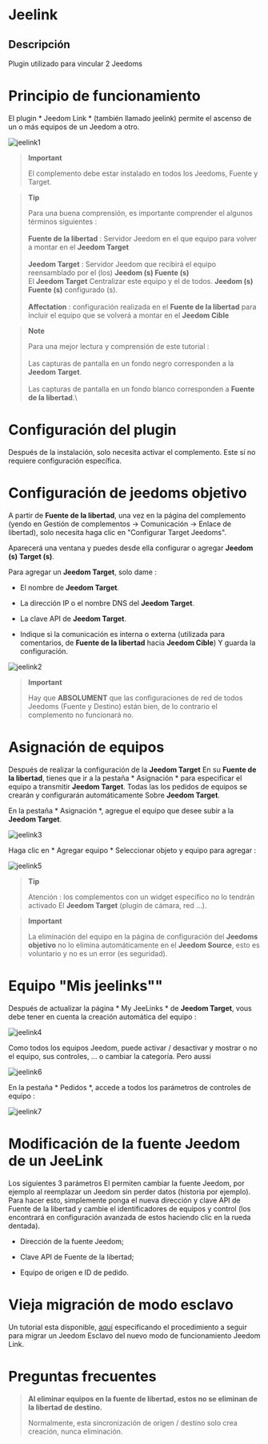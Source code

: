 Jeelink 
=======

Descripción 
-----------

Plugin utilizado para vincular 2 Jeedoms

Principio de funcionamiento 
==========================

El plugin * Jeedom Link * (también llamado jeelink) permite el ascenso de un
o más equipos de un Jeedom a otro.

![jeelink1](../images/jeelink1.png)

> **Important**
>
> El complemento debe estar instalado en todos los Jeedoms, Fuente
> y Target.

> **Tip**
>
> Para una buena comprensión, es importante comprender el
> algunos términos siguientes :\
> \
> **Fuente de la libertad** : Servidor Jeedom en el que
> equipo para volver a montar en el **Jeedom Target**\
> \
> **Jeedom Target** : Servidor Jeedom que recibirá el equipo reensamblado
> por el (los) **Jeedom (s) Fuente (s)**\
> El **Jeedom Target** Centralizar este equipo y el de todos.
> **Jeedom (s) Fuente (s)** configurado (s). \
> \
> **Affectation** : configuración realizada en el **Fuente de la libertad**
> para incluir el equipo que se volverá a montar en el **Jeedom
> Cible**

> **Note**
>
> Para una mejor lectura y comprensión de este tutorial :\
> \
> Las capturas de pantalla en un fondo negro corresponden a la **Jeedom Target**.\
> \
> Las capturas de pantalla en un fondo blanco corresponden a **Fuente de la libertad**.\

Configuración del plugin 
=======================

Después de la instalación, solo necesita activar el complemento. Este sí
no requiere configuración específica.

Configuración de jeedoms objetivo 
================================

A partir de **Fuente de la libertad**, una vez en la página del complemento (yendo
en Gestión de complementos → Comunicación → Enlace de libertad), solo necesita
haga clic en "Configurar Target Jeedoms".

Aparecerá una ventana y puedes desde ella
configurar o agregar **Jeedom (s) Target (s)**.

Para agregar un **Jeedom Target**, solo dame :

-   El nombre de **Jeedom Target**.

-   La dirección IP o el nombre DNS del **Jeedom Target**.

-   La clave API de **Jeedom Target**.

-   Indique si la comunicación es interna o externa (utilizada para
    comentarios, de **Fuente de la libertad** hacia **Jeedom
    Cible**) Y guarda la configuración.

![jeelink2](../images/jeelink2.png)

> **Important**
>
> Hay que **ABSOLUMENT** que las configuraciones de red de todos
> Jeedoms (Fuente y Destino) están bien, de lo contrario el complemento no funcionará
> no.

Asignación de equipos 
===========================

Después de realizar la configuración de la **Jeedom Target** En su
**Fuente de la libertad**, tienes que ir a la pestaña * Asignación * para
especificar el equipo a transmitir **Jeedom Target**. Todas las
los pedidos de equipos se crearán y configurarán automáticamente
Sobre **Jeedom Target**.

En la pestaña * Asignación *, agregue el equipo que desee
subir a la **Jeedom Target**.

![jeelink3](../images/jeelink3.png)

Haga clic en * Agregar equipo * Seleccionar objeto y equipo
para agregar :

![jeelink5](../images/jeelink5.png)

> **Tip**
>
> Atención : los complementos con un widget específico no lo tendrán activado
> El **Jeedom Target** (plugin de cámara, red ...).

> **Important**
>
> La eliminación del equipo en la página de configuración del
> **Jeedoms objetivo** no lo elimina automáticamente en el **Jeedom
> Source**, esto es voluntario y no es un error (es seguridad).

Equipo "Mis jeelinks"" 
==============================

Después de actualizar la página * My JeeLinks * de **Jeedom Target**, vous
debe tener en cuenta la creación automática del equipo :

![jeelink4](../images/jeelink4.png)

Como todos los equipos Jeedom, puede activar / desactivar y mostrar
o no el equipo, sus controles, ... o cambiar la categoría. Pero
aussi

![jeelink6](../images/jeelink6.png)

En la pestaña * Pedidos *, accede a todos los parámetros de
controles de equipo :

![jeelink7](../images/jeelink7.png)

Modificación de la fuente Jeedom de un JeeLink 
==========================================

Los siguientes 3 parámetros El permiten cambiar la fuente Jeedom,
por ejemplo al reemplazar un Jeedom sin perder datos
(historia por ejemplo). Para hacer esto, simplemente ponga el
nueva dirección y clave API de Fuente de la libertad y cambie el
identificadores de equipos y control (los encontrará en
configuración avanzada de estos haciendo clic en la rueda dentada).

-   Dirección de la fuente Jeedom;

-   Clave API de Fuente de la libertad;

-   Equipo de origen e ID de pedido.

Vieja migración de modo esclavo
=============================

Un tutorial esta disponible,
[aquí](https://jeedom.github.io/documentation/howto/fr_FR/jeelink.migration.html)
especificando el procedimiento a seguir para migrar un Jeedom
Esclavo del nuevo modo de funcionamiento Jeedom Link.

Preguntas frecuentes 
===

>**Al eliminar equipos en la fuente de libertad, estos no se eliminan de la libertad de destino.**
>
>Normalmente, esta sincronización de origen / destino solo crea creación, nunca eliminación.
